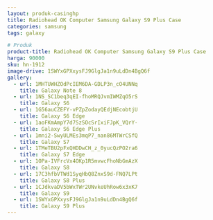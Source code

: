 ```yaml
---
layout: produk-casinghp
title: Radiohead OK Computer Samsung Galaxy S9 Plus Case
categories: samsung
tags: galaxy

# Produk
product-title: Radiohead OK Computer Samsung Galaxy S9 Plus Case
harga: 90000
sku: hn-1912
image-drive: 1SWYxGPXxysFJ9GlgJa1n9uLdDn4BgQ6f
gallery:
  - url: 1MHTUWHZOdPcIEM6DA-GDLP3n_cO4UNNq
    title: Galaxy Note 8
  - url: 1NS_SC1beq3qEI-fhoMRQJvmIWMZqO5rS
    title: Galaxy S6
  - url: 1G56auCZEFY-vPZpZodayQEdjNEcobtjU
    title: Galaxy S6 Edge
  - url: 1aoFKmAmpY7d7SzSOcSrIxiFJpK_VQrY-
    title: Galaxy S6 Edge Plus
  - url: 1mni2-SwyULMEs3mqP7_nan86MTWrCSfQ
    title: Galaxy S7
  - url: 1TMeTBU2pFxQHDDwCH_z_0yucQzPO2ra6
    title: Galaxy S7 Edge
  - url: 1OPa-IVFrcVx4OKp1R5mvwcFhoNbGmAzX
    title: Galaxy S8
  - url: 17C3hfbVTWd1SyqHbQ8ZnxS9d-FNQ7LPt
    title: Galaxy S8 Plus
  - url: 1CJdkvaDV5bWxTWr2UNvkeUhRow6x3xK7
    title: Galaxy S9
  - url: 1SWYxGPXxysFJ9GlgJa1n9uLdDn4BgQ6f
    title: Galaxy S9 Plus
---
```

